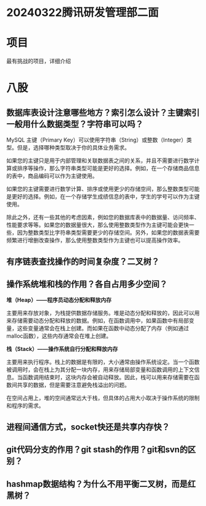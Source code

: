 # 20240322腾讯研发管理部二面

# 项目

最有挑战的项目，详细介绍

# 八股

## 数据库表设计注意哪些地方？索引怎么设计？主键索引一般用什么数据类型？字符串可以吗？

MySQL 主键（Primary Key）可以使用字符串（String）或整数（Integer）类型。但是，选择哪种类型取决于你的具体业务需求。

如果您的主键只是用于内部管理和关联数据表之间的关系，并且不需要进行数学计算或排序等操作，那么字符串类型可能是更好的选择。例如，在一个存储商品信息的表中，商品编码可以作为主键使用。

如果您的主键需要进行数学计算、排序或使用更少的存储空间，那么整数类型可能是更好的选择。例如，在一个存储学生成绩信息的表中，学生的学号可以作为主键使用。

除此之外，还有一些其他的考虑因素，例如您的数据库表中的数据量、访问频率、性能要求等等。如果您的数据量很大，那么使用整数类型作为主键可能会更快一些，因为整数类型比字符串类型需要更少的存储空间。另外，如果您的数据表需要频繁进行增删改查操作，那么使用整数类型作为主键也可以提高操作效率。

## 有序链表查找操作的时间复杂度？二叉树？

## 操作系统堆和栈的作用？各自占用多少空间？

**堆（Heap）——程序员动态分配和释放内存**

主要用来存放对象，为栈提供数据存储服务。堆是动态分配和释放的，因此可以用来存储需要动态分配和释放的数据。例如，在函数调用中，如果函数中有局部变量，这些变量通常会在栈上创建。而如果在函数中动态分配了内存（例如通过malloc函数），这些内存通常会在堆上创建。

**栈（Stack）——操作系统自行分配和释放内存**

主要用来执行程序。栈上的数据是有限的，大小通常由操作系统设定。当一个函数被调用时，会在栈上为其分配一块内存，用来存储局部变量和函数调用的上下文信息。当函数调用结束时，这块内存会被自动释放。因此，栈可以用来存储需要在函数间共享的数据，但是需要注意避免栈溢出的问题。

在空间占用上，堆的空间通常远大于栈，但具体的占用大小取决于操作系统的限制和程序的需求。

## 进程间通信方式，socket快还是共享内存快？

## git代码分支的作用？git stash的作用？git和svn的区别？

## hashmap数据结构？为什么不用平衡二叉树，而是红黑树？